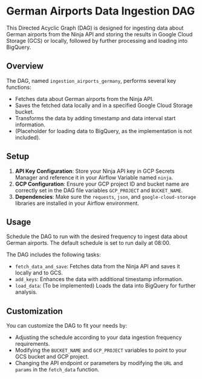 # German Airports Data Ingestion DAG

This Directed Acyclic Graph (DAG) is designed for ingesting data about German airports from the Ninja API and storing the results in Google Cloud Storage (GCS) or locally, followed by further processing and loading into BigQuery.

## Overview

The DAG, named `ingestion_airports_germany`, performs several key functions:

- Fetches data about German airports from the Ninja API.
- Saves the fetched data locally and in a specified Google Cloud Storage bucket.
- Transforms the data by adding timestamp and data interval start information.
- (Placeholder for loading data to BigQuery, as the implementation is not included).

## Setup

1. **API Key Configuration**: Store your Ninja API key in GCP Secrets Manager and reference it in your Airflow Variable named `ninja`.
2. **GCP Configuration**: Ensure your GCP project ID and bucket name are correctly set in the DAG file variables `GCP_PROJECT` and `BUCKET_NAME`.
3. **Dependencies**: Make sure the `requests`, `json`, and `google-cloud-storage` libraries are installed in your Airflow environment.

## Usage

Schedule the DAG to run with the desired frequency to ingest data about German airports. The default schedule is set to run daily at 08:00.

The DAG includes the following tasks:

- `fetch_data_and_save`: Fetches data from the Ninja API and saves it locally and to GCS.
- `add_keys`: Enhances the data with additional timestamp information.
- `load_data`: (To be implemented) Loads the data into BigQuery for further analysis.

## Customization

You can customize the DAG to fit your needs by:

- Adjusting the schedule according to your data ingestion frequency requirements.
- Modifying the `BUCKET_NAME` and `GCP_PROJECT` variables to point to your GCS bucket and GCP project.
- Changing the API endpoint or parameters by modifying the `URL` and `params` in the `fetch_data` function.

